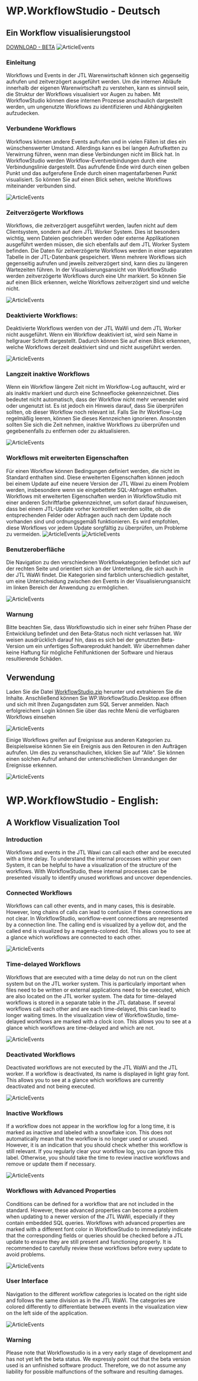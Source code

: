 # WP.WorkflowStudio - Deutsch

## Ein Workflow visualisierungstool
[DOWNLOAD - BETA](/downloads/WorkflowStudio.zip)
![ArticleEvents](/images/articleevents_ws.png)



### Einleitung
Workflows und Events in der JTL Warenwirtschaft können sich gegenseitig aufrufen und zeitverzögert ausgeführt werden. Um die internen Abläufe innerhalb der eigenen Warenwirtschaft zu verstehen, kann es sinnvoll sein, die Struktur der Workflows visualisiert vor Augen zu haben.
Mit WorkflowStudio können diese internen Prozesse anschaulich dargestellt werden, um ungenutzte Workflows zu identifizieren und Abhängigkeiten aufzudecken.

### Verbundene Workflows
Workflows können andere Events aufrufen und in vielen Fällen ist dies ein wünschenswerter Umstand. Allerdings kann es bei langen Aufrufketten zu Verwirrung führen, wenn man diese Verbindungen nicht im Blick hat.
In WorkflowStudio werden Workflow-Eventverbindungen durch eine Verbindungslinie dargestellt. Das aufrufende Ende wird durch einen gelben Punkt und das aufgerufene Ende durch einen magentafarbenen Punkt visualisiert. So können Sie auf einen Blick sehen, welche Workflows miteinander verbunden sind.

![ArticleEvents](/images/simpleConnection.png)

### Zeitverzögerte Workflows
Workflows, die zeitverzögert ausgeführt werden, laufen nicht auf dem Clientsystem, sondern auf dem JTL Worker System. Dies ist besonders wichtig, wenn Dateien geschrieben werden oder externe Applikationen ausgeführt werden müssen, die sich ebenfalls auf dem JTL Worker System befinden.
Die Daten für zeitverzögerte Workflows werden in einer separaten Tabelle in der JTL-Datenbank gespeichert. Wenn mehrere Workflows sich gegenseitig aufrufen und jeweils zeitverzögert sind, kann dies zu längeren Wartezeiten führen.
In der Visualisierungsansicht von WorkflowStudio werden zeitverzögerte Workflows durch eine Uhr markiert. So können Sie auf einen Blick erkennen, welche Workflows zeitverzögert sind und welche nicht.

![ArticleEvents](/images/delayed.png)

### Deaktivierte Workflows:
Deaktivierte Workflows werden von der JTL WaWi und dem JTL Worker nicht ausgeführt. Wenn ein Workflow deaktiviert ist, wird sein Name in hellgrauer Schrift dargestellt. Dadurch können Sie auf einen Blick erkennen, welche Workflows derzeit deaktiviert sind und nicht ausgeführt werden.

![ArticleEvents](/images/deactivated.png)

### Langzeit inaktive Workflows
Wenn ein Workflow längere Zeit nicht im Workflow-Log auftaucht, wird er als inaktiv markiert und durch eine Schneeflocke gekennzeichnet. Dies bedeutet nicht automatisch, dass der Workflow nicht mehr verwendet wird oder ungenutzt ist. Es ist jedoch ein Hinweis darauf, dass Sie überprüfen sollten, ob dieser Workflow noch relevant ist.
Falls Sie Ihr Workflow-Log regelmäßig leeren, können Sie dieses Kennzeichen ignorieren. Ansonsten sollten Sie sich die Zeit nehmen, inaktive Workflows zu überprüfen und gegebenenfalls zu entfernen oder zu aktualisieren.

![ArticleEvents](/images/inactive.png)

### Workflows mit erweiterten Eigenschaften
Für einen Workflow können Bedingungen definiert werden, die nicht im Standard enthalten sind. Diese erweiterten Eigenschaften können jedoch bei einem Update auf eine neuere Version der JTL Wawi zu einem Problem werden, insbesondere wenn sie eingebettete SQL-Abfragen enthalten.
Workflows mit erweiterten Eigenschaften werden in WorkflowStudio mit einer anderen Schriftfarbe gekennzeichnet, um sofort darauf hinzuweisen, dass bei einem JTL-Update vorher kontrolliert werden sollte, ob die entsprechenden Felder oder Abfragen auch nach dem Update noch vorhanden sind und ordnungsgemäß funktionieren. Es wird empfohlen, diese Workflows vor jedem Update sorgfältig zu überprüfen, um Probleme zu vermeiden.
![ArticleEvents](/images/advancedproperty_ws.png)
![ArticleEvents](/images/advancedproperty.png) 


### Benutzeroberfläche
Die Navigation zu den verschiedenen Workflowkategorien befindet sich auf der rechten Seite und orientiert sich an der Unterteilung, die sich auch in der JTL WaWi findet. Die Kategorien sind farblich unterschiedlich gestaltet, um eine Unterscheidung zwischen den Events in der Visualisierungsansicht im linken Bereich der Anwendung zu ermöglichen.

![ArticleEvents](/images/WorkflowstudioMenu.png)

### Warnung
Bitte beachten Sie, dass Workflowstudio sich in einer sehr frühen Phase der Entwicklung befindet und den Beta-Status noch nicht verlassen hat. Wir weisen ausdrücklich darauf hin, dass es sich bei der genutzten Beta-Version um ein unfertiges Softwareprodukt handelt. Wir übernehmen daher keine Haftung für mögliche Fehlfunktionen der Software und hieraus resultierende Schäden.

## Verwendung

Laden Sie die Datei [WorkflowStudio.zip](/downloads/WorkflowStudio.zip) herunter und extrahieren Sie die Inhalte. Anschließend können Sie WP.WorkflowStudio.Desktop.exe öffnen und sich mit Ihren Zugangsdaten zum SQL Server anmelden. Nach erfolgreichem Login können Sie über das rechte Menü die verfügbaren Workflows einsehen

![ArticleEvents](/images/login_ws.png)

Einige Workflows greifen auf Ereignisse aus anderen Kategorien zu. Beispielsweise können Sie ein Ereignis aus den Retouren in den Aufträgen aufrufen. Um dies zu veranschaulichen, klicken Sie auf "Alle". Sie können einen solchen Aufruf anhand der unterschiedlichen Umrandungen der Ereignisse erkennen.

![ArticleEvents](/images/connectionFromReturnToOrder.png)


# WP.WorkflowStudio - English:

## A Workflow Visualization Tool

### Introduction
Workflows and events in the JTL Wawi can call each other and be executed with a time delay. To understand the internal processes within your own System, it can be helpful to have a visualization of the structure of the workflows. With WorkflowStudio, these internal processes can be presented visually to identify unused workflows and uncover dependencies.

### Connected Workflows
Workflows can call other events, and in many cases, this is desirable. However, long chains of calls can lead to confusion if these connections are not clear. In WorkflowStudio, workflow-event connections are represented by a connection line. The calling end is visualized by a yellow dot, and the called end is visualized by a magenta-colored dot. This allows you to see at a glance which workflows are connected to each other.

![ArticleEvents](/images/simpleConnection.png)

### Time-delayed Workflows
Workflows that are executed with a time delay do not run on the client system but on the JTL worker system. This is particularly important when files need to be written or external applications need to be executed, which are also located on the JTL worker system. The data for time-delayed workflows is stored in a separate table in the JTL database. If several workflows call each other and are each time-delayed, this can lead to longer waiting times. In the visualization view of WorkflowStudio, time-delayed workflows are marked with a clock icon. This allows you to see at a glance which workflows are time-delayed and which are not.

![ArticleEvents](/images/delayed.png)

### Deactivated Workflows
Deactivated workflows are not executed by the JTL WaWi and the JTL worker. If a workflow is deactivated, its name is displayed in light gray font. This allows you to see at a glance which workflows are currently deactivated and not being executed.

![ArticleEvents](/images/deactivated.png)

### Inactive Workflows
If a workflow does not appear in the workflow log for a long time, it is marked as inactive and labeled with a snowflake icon. This does not automatically mean that the workflow is no longer used or unused. However, it is an indication that you should check whether this workflow is still relevant. If you regularly clear your workflow log, you can ignore this label. Otherwise, you should take the time to review inactive workflows and remove or update them if necessary.

![ArticleEvents](/images/inactive.png)

### Workflows with Advanced Properties
Conditions can be defined for a workflow that are not included in the standard. However, these advanced properties can become a problem when updating to a newer version of the JTL WaWi, especially if they contain embedded SQL queries. Workflows with advanced properties are marked with a different font color in WorkflowStudio to immediately indicate that the corresponding fields or queries should be checked before a JTL update to ensure they are still present and functioning properly. It is recommended to carefully review these workflows before every update to avoid problems.

![ArticleEvents](/images/advancedproperty_ws.png)

### User Interface
Navigation to the different workflow categories is located on the right side and follows the same division as in the JTL WaWi. The categories are colored differently to differentiate between events in the visualization view on the left side of the application.

![ArticleEvents](/images/articleevents_ws.png)

### Warning
Please note that Workflowstudio is in a very early stage of development and has not yet left the beta status. 
We expressly point out that the beta version used is an unfinished software product. 
Therefore, we do not assume any liability for possible malfunctions of the software and resulting damages.
